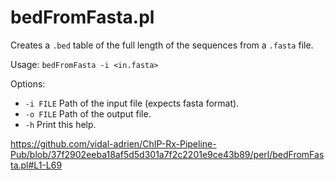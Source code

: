 # bedFromFasta.pl

Creates a `.bed` table of the full length of the sequences from a `.fasta` file.

Usage: `bedFromFasta -i <in.fasta>`

Options:
*  `-i FILE`  Path of the input file (expects fasta format).
*  `-o FILE`  Path of the output file.
*  `-h`       Print this help.

https://github.com/vidal-adrien/ChIP-Rx-Pipeline-Pub/blob/37f2902eeba18af5d5d301a7f2c2201e9ce43b89/perl/bedFromFasta.pl#L1-L69
